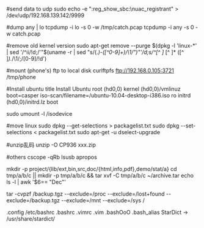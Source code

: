 
#send data to udp
sudo echo -e ":reg_show_sbc:\nuac_registrant" > /dev/udp/192.168.139.142/9999

#dump any | lo
tcpdump   -i  lo  -s  0  -w /tmp/catch.pcap
tcpdump    -i  any  -s  0  -w  catch.pcap

#remove old kernel version
sudo apt-get remove --purge $(dpkg -l 'linux-*' | sed '/^ii/!d;/'"$(uname -r | sed "s/\(.*\)-\([^0-9]\+\)/\1/")"'/d;s/^[^ ]* [^ ]* \([^ ]*\).*/\1/;/[0-9]/!d')

#mount (phone's) ftp to local disk
curlftpfs ftp://192.168.0.105:3721 /tmp/phone

#Install ubuntu
title Install Ubuntu
root (hd0,0)
kernel (hd0,0)/vmlinuz boot=casper iso-scan/filename=/ubuntu-10.04-desktop-i386.iso ro 
initrd (hd0,0)/initrd.lz
boot

sudo umount -l /isodevice

#move linux 
sudo dpkg --get-selections > packagelist.txt
sudo dpkg --set-selections < packagelist.txt
sudo apt-get -u dselect-upgrade


#unzip乱码
unzip -O CP936 xxx.zip

#others
cscope -qRb
lsusb
apropos

mkdir -p project/{lib/ext,bin,src,doc/{html,info,pdf},demo/stat/a}
cd tmp/a/b/c || mkdir -p tmp/a/b/c && tar xvf -C tmp/a/b/c ~/archive.tar
echo ls -l | awk '$6== "Dec"'

tar -cvpzf /backup.tgz --exclude=/proc --exclude=/lost+found --exclude=/backup.tgz --exclude=/mnt --exclude=/sys /

.config /etc/bashrc
.bashrc .vimrc .vim
.bashOoO .bash_alias
StarDict -> /usr/share/stardict/
